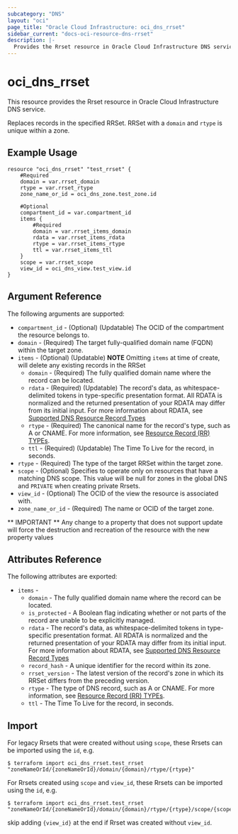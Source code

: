 ```yaml
---
subcategory: "DNS"
layout: "oci"
page_title: "Oracle Cloud Infrastructure: oci_dns_rrset"
sidebar_current: "docs-oci-resource-dns-rrset"
description: |-
  Provides the Rrset resource in Oracle Cloud Infrastructure DNS service
---
```


# oci_dns_rrset
This resource provides the Rrset resource in Oracle Cloud Infrastructure DNS service.

Replaces records in the specified RRSet. RRSet with a `domain` and `rtype` is unique within a zone.

## Example Usage

```hcl
resource "oci_dns_rrset" "test_rrset" {
	#Required
	domain = var.rrset_domain
	rtype = var.rrset_rtype
	zone_name_or_id = oci_dns_zone.test_zone.id

	#Optional
	compartment_id = var.compartment_id
	items {
		#Required
		domain = var.rrset_items_domain
		rdata = var.rrset_items_rdata
		rtype = var.rrset_items_rtype
		ttl = var.rrset_items_ttl
	}
	scope = var.rrset_scope
	view_id = oci_dns_view.test_view.id
}
```

## Argument Reference

The following arguments are supported:

* `compartment_id` - (Optional) (Updatable) The OCID of the compartment the resource belongs to.
* `domain` - (Required) The target fully-qualified domain name (FQDN) within the target zone.
* `items` - (Optional) (Updatable) 
    **NOTE** Omitting `items` at time of create, will delete any existing records in the RRSet
	* `domain` - (Required) The fully qualified domain name where the record can be located. 
	* `rdata` - (Required) (Updatable) The record's data, as whitespace-delimited tokens in type-specific presentation format. All RDATA is normalized and the returned presentation of your RDATA may differ from its initial input. For more information about RDATA, see [Supported DNS Resource Record Types](https://docs.cloud.oracle.com/iaas/Content/DNS/Reference/supporteddnsresource.htm)  
	* `rtype` - (Required) The canonical name for the record's type, such as A or CNAME. For more information, see [Resource Record (RR) TYPEs](https://www.iana.org/assignments/dns-parameters/dns-parameters.xhtml#dns-parameters-4). 
	* `ttl` - (Required) (Updatable) The Time To Live for the record, in seconds.
* `rtype` - (Required) The type of the target RRSet within the target zone.
* `scope` - (Optional) Specifies to operate only on resources that have a matching DNS scope. 
This value will be null for zones in the global DNS and `PRIVATE` when creating private Rrsets.
* `view_id` - (Optional) The OCID of the view the resource is associated with.
* `zone_name_or_id` - (Required) The name or OCID of the target zone.


** IMPORTANT **
Any change to a property that does not support update will force the destruction and recreation of the resource with the new property values

## Attributes Reference

The following attributes are exported:

* `items` - 
	* `domain` - The fully qualified domain name where the record can be located. 
	* `is_protected` - A Boolean flag indicating whether or not parts of the record are unable to be explicitly managed. 
	* `rdata` - The record's data, as whitespace-delimited tokens in type-specific presentation format. All RDATA is normalized and the returned presentation of your RDATA may differ from its initial input. For more information about RDATA, see [Supported DNS Resource Record Types](https://docs.cloud.oracle.com/iaas/Content/DNS/Reference/supporteddnsresource.htm) 
	* `record_hash` - A unique identifier for the record within its zone. 
	* `rrset_version` - The latest version of the record's zone in which its RRSet differs from the preceding version. 
	* `rtype` - The type of DNS record, such as A or CNAME. For more information, see [Resource Record (RR) TYPEs](https://www.iana.org/assignments/dns-parameters/dns-parameters.xhtml#dns-parameters-4). 
	* `ttl` - The Time To Live for the record, in seconds.

## Import

For legacy Rrsets that were created without using `scope`, these Rrsets can be imported using the `id`, e.g.

```
$ terraform import oci_dns_rrset.test_rrset "zoneNameOrId/{zoneNameOrId}/domain/{domain}/rtype/{rtype}" 
```

For Rrsets created using `scope` and `view_id`, these Rrsets can be imported using the `id`, e.g.

```
$ terraform import oci_dns_rrset.test_rrset "zoneNameOrId/{zoneNameOrId}/domain/{domain}/rtype/{rtype}/scope/{scope}/viewId/{viewId}"
```

skip adding `{view_id}` at the end if Rrset was created without `view_id`.
